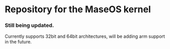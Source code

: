 # Repository for the MaseOS kernel

### Still being updated.

Currently supports 32bit and 64bit architectures, will be adding arm support in the future.
